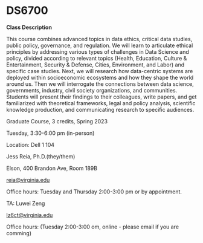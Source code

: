# DS6700

**Class Description** 

This course combines advanced topics in data ethics, critical data studies, public policy, governance, and regulation. We will learn to articulate ethical principles by addressing various types of challenges in Data Science and policy, divided according to relevant topics (Health, Education, Culture & Entertainment, Security & Defense, Cities, Environment, and Labor) and specific case studies. Next, we will research how data-centric systems are deployed within socioeconomic ecosystems and how they shape the world around us. Then we will interrogate the connections between data science, governments, industry, civil society organizations, and communities. Students will present their findings to their colleagues, write papers, and get familiarized with theoretical frameworks, legal and policy analysis, scientific knowledge production, and communicating research to specific audiences.


Graduate Course, 3 credits, Spring 2023

Tuesday, 3:30-6:00 pm (in-person)

Location: Dell 1 104


Jess Reia, Ph.D.(they/them) 

Elson, 400 Brandon Ave, Room 189B

reia@virginia.edu 

Office hours: Tuesday and Thursday 2:00-3:00 pm or by appointment. 


TA: Luwei Zeng 

lz6ct@virginia.edu 

Office hours: (Tuesday 2:00-3:00 om, online - please email if you are comming)

